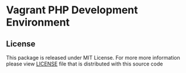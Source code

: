 Vagrant PHP Development Environment
===================================

License
-------
This package is released under MIT License. For more more information please view [LICENSE](/LICENSE) file that is distributed with this source code
